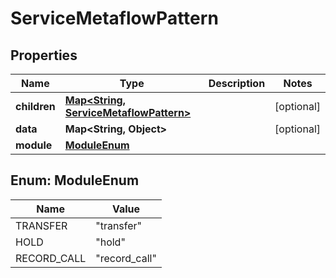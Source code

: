 

# ServiceMetaflowPattern


## Properties

| Name | Type | Description | Notes |
|------------ | ------------- | ------------- | -------------|
|**children** | [**Map&lt;String, ServiceMetaflowPattern&gt;**](ServiceMetaflowPattern.md) |  |  [optional] |
|**data** | **Map&lt;String, Object&gt;** |  |  [optional] |
|**module** | [**ModuleEnum**](#ModuleEnum) |  |  |



## Enum: ModuleEnum

| Name | Value |
|---- | -----|
| TRANSFER | &quot;transfer&quot; |
| HOLD | &quot;hold&quot; |
| RECORD_CALL | &quot;record_call&quot; |



